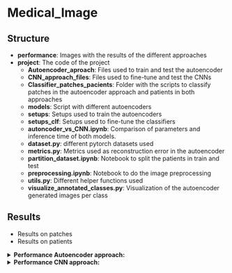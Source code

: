 # Medical_Image
## Structure
- **performance**: Images with the results of the different approaches
- **project**: The code of the project
  - **Autoencoder_aproach**: Files used to train and test the autoencoder
  - **CNN_approach_files**: Files used to fine-tune and test the CNNs
  - **Classifier_patches_pacients**: Folder with the scripts to classify patches in the autoencoder approach and patients in both approaches
  - **models**: Script with different autoencoders
  - **setups**: Setups used to train the autoencoders
  - **setups_clf**: Setups used to fine-tune the classifiers
  - **autoncoder_vs_CNN.ipynb**: Comparison of parameters and inference time of both models.
  - **dataset.py**: different pytorch datasets used
  - **metrics.py**: Metrics used as reconstruction error in the autoencoder
  - **partition_dataset.ipynb**: Notebook to split the patients in train and test
  - **preprocessing.ipynb**: Notebook to do the image preprocessing 
  - **utils.py**: Different helper functions used
  - **visualize_annotated_classes.py**: Visualization of the autoencoder generated images per class
## Results
- Results on patches
- Results on patients

<details close>
<summary><b>Performance Autoencoder approach:</b></summary>

### Patch classification 
![Performance](performance/Autoencoder-patches.png)

### Patient classification
![Performance](performance/Autoencoder-3classes.png)
![Performance](performance/Autoencoder-2classes.png)



</details>

<details close>
<summary><b>Performance CNN approach:</b></summary>

### Patch classification 
![Performance](performance/CNN-patches.png)

### Patient classification
![Performance](performance/CNN-3classes.png)
![Performance](performance/CNN-2classes.png)

</details>

&nbsp;
